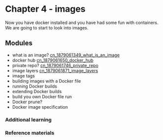 # Chapter 4 - images
Now you have docker installed and you have had some fun with containers. We are going to start to look into images.  

## Modules 
- what is an image? [cn_1879061349_what_is_an_image](cn_1879061349_what_is_an_image.md)
- docker hub [cn_1879061650_docker_hub](cn_1879061650_docker_hub.md)
- private repo? [cn_1879061746_private_repo](cn_1879061746_private_repo.md)
- image layers [cn_1879061871_image_layers](cn_1879061871_image_layers.md)
- image tags 
- building images with a Docker file
- running Docker builds
- extending Docker builds
- build you own Docker file run 
- Docker prune? 
- Docker image specification


### Additional learning 

### Reference materials
